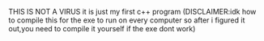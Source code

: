 THIS IS NOT A VIRUS
it is just my first c++ program
(DISCLAIMER:idk how to compile this for the exe to run on every computer so after i figured it out,you need to compile it yourself if the exe dont work)
